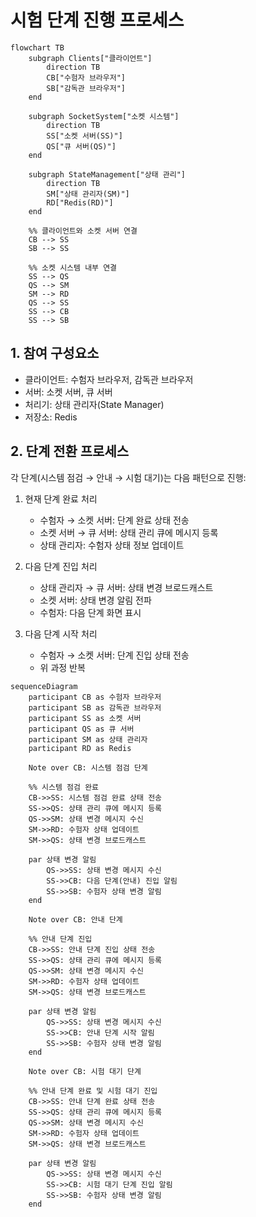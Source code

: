 # 시험 단계 진행 프로세스

```mermaid
flowchart TB
    subgraph Clients["클라이언트"]
        direction TB
        CB["수험자 브라우저"]
        SB["감독관 브라우저"]
    end

    subgraph SocketSystem["소켓 시스템"]
        direction TB
        SS["소켓 서버(SS)"]
        QS["큐 서버(QS)"]
    end

    subgraph StateManagement["상태 관리"]
        direction TB
        SM["상태 관리자(SM)"]
        RD["Redis(RD)"]
    end

    %% 클라이언트와 소켓 서버 연결
    CB --> SS
    SB --> SS

    %% 소켓 시스템 내부 연결
    SS --> QS
    QS --> SM
    SM --> RD
    QS --> SS
    SS --> CB
    SS --> SB

```

## 1. 참여 구성요소

-   클라이언트: 수험자 브라우저, 감독관 브라우저
-   서버: 소켓 서버, 큐 서버
-   처리기: 상태 관리자(State Manager)
-   저장소: Redis

## 2. 단계 전환 프로세스

각 단계(시스템 점검 → 안내 → 시험 대기)는 다음 패턴으로 진행:

1. 현재 단계 완료 처리

    - 수험자 → 소켓 서버: 단계 완료 상태 전송
    - 소켓 서버 → 큐 서버: 상태 관리 큐에 메시지 등록
    - 상태 관리자: 수험자 상태 정보 업데이트

2. 다음 단계 진입 처리

    - 상태 관리자 → 큐 서버: 상태 변경 브로드캐스트
    - 소켓 서버: 상태 변경 알림 전파
    - 수험자: 다음 단계 화면 표시

3. 다음 단계 시작 처리
    - 수험자 → 소켓 서버: 단계 진입 상태 전송
    - 위 과정 반복

```mermaid
sequenceDiagram
    participant CB as 수험자 브라우저
    participant SB as 감독관 브라우저
    participant SS as 소켓 서버
    participant QS as 큐 서버
    participant SM as 상태 관리자
    participant RD as Redis

    Note over CB: 시스템 점검 단계

    %% 시스템 점검 완료
    CB->>SS: 시스템 점검 완료 상태 전송
    SS->>QS: 상태 관리 큐에 메시지 등록
    QS->>SM: 상태 변경 메시지 수신
    SM->>RD: 수험자 상태 업데이트
    SM->>QS: 상태 변경 브로드캐스트

    par 상태 변경 알림
        QS->>SS: 상태 변경 메시지 수신
        SS->>CB: 다음 단계(안내) 진입 알림
        SS->>SB: 수험자 상태 변경 알림
    end

    Note over CB: 안내 단계

    %% 안내 단계 진입
    CB->>SS: 안내 단계 진입 상태 전송
    SS->>QS: 상태 관리 큐에 메시지 등록
    QS->>SM: 상태 변경 메시지 수신
    SM->>RD: 수험자 상태 업데이트
    SM->>QS: 상태 변경 브로드캐스트

    par 상태 변경 알림
        QS->>SS: 상태 변경 메시지 수신
        SS->>CB: 안내 단계 시작 알림
        SS->>SB: 수험자 상태 변경 알림
    end

    Note over CB: 시험 대기 단계

    %% 안내 단계 완료 및 시험 대기 진입
    CB->>SS: 안내 단계 완료 상태 전송
    SS->>QS: 상태 관리 큐에 메시지 등록
    QS->>SM: 상태 변경 메시지 수신
    SM->>RD: 수험자 상태 업데이트
    SM->>QS: 상태 변경 브로드캐스트

    par 상태 변경 알림
        QS->>SS: 상태 변경 메시지 수신
        SS->>CB: 시험 대기 단계 진입 알림
        SS->>SB: 수험자 상태 변경 알림
    end

```
